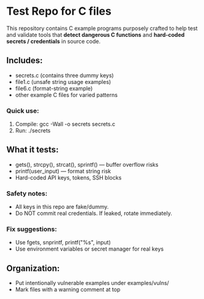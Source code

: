 # Test Repo for C files
This repository contains C example programs purposely crafted to help test and validate tools that **detect dangerous C functions** and **hard-coded secrets / credentials** in source code.

## Includes:
- secrets.c (contains three dummy keys)
- file1.c (unsafe string usage examples)
- file6.c (format-string example)
- other example C files for varied patterns

### Quick use:
1. Compile: gcc -Wall -o secrets secrets.c
2. Run: ./secrets

## What it tests:
- gets(), strcpy(), strcat(), sprintf() — buffer overflow risks
- printf(user_input) — format string risk
- Hard-coded API keys, tokens, SSH blocks

### Safety notes:
- All keys in this repo are fake/dummy.
- Do NOT commit real credentials. If leaked, rotate immediately.

### Fix suggestions:
- Use fgets, snprintf, printf("%s", input)
- Use environment variables or secret manager for real keys

## Organization:
- Put intentionally vulnerable examples under examples/vulns/
- Mark files with a warning comment at top
